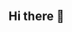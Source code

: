 ## Hi there 👋

<!--
**Saranya-me/Saranya-me** is a ✨ _special_ ✨ repository because its `README.md` (this file) appears on your GitHub profile.

Here are some ideas to get you started:

- 🔭 I’m currently studying in BTech 
- 🌱 I’m currently learning HTML and CSS 
- 👯 I’m looking to collaborate on internet of things projects 
- 🤔 I’m looking for help with Ece projects
- 📫 How to reach me: mail 
- 😄 Pronouns: her
- ⚡ Fun fact: iam just a student trying to pursue many different different domains 😅
-->
